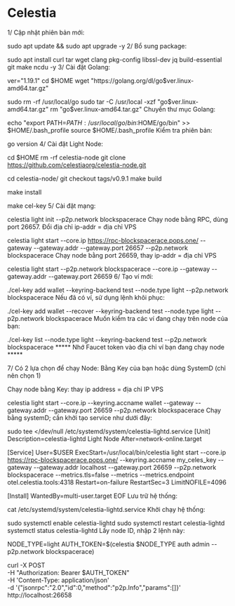 # Celestia
1/ Cập nhật phiên bản mới:

sudo apt update && sudo apt upgrade -y
2/ Bổ sung package:

sudo apt install curl tar wget clang pkg-config libssl-dev jq build-essential git make ncdu -y
3/ Cài đặt Golang:

ver="1.19.1" 
cd $HOME 
wget "https://golang.org/dl/go$ver.linux-amd64.tar.gz" 


sudo rm -rf /usr/local/go 
sudo tar -C /usr/local -xzf "go$ver.linux-amd64.tar.gz" 
rm "go$ver.linux-amd64.tar.gz"
Chuyển thư mục Golang:

echo "export PATH=$PATH:/usr/local/go/bin:$HOME/go/bin" >> $HOME/.bash_profile
source $HOME/.bash_profile
Kiểm tra phiên bản:

go version
4/ Cài đặt Light Node:

cd $HOME 
rm -rf celestia-node 
git clone https://github.com/celestiaorg/celestia-node.git

cd celestia-node/ 
git checkout tags/v0.9.1
make build 

make install 

make cel-key
5/ Cài đặt mạng:

celestia light init --p2p.network blockspacerace 
Chạy node bằng RPC, dùng port 26657. Đổi địa chỉ ip-addr = địa chỉ VPS

celestia light start --core.ip https://rpc-blockspacerace.pops.one/ --gateway --gateway.addr <ip-address> --gateway.port 26657 --p2p.network blockspacerace
Chạy node bằng port 26659, thay ip-addr = địa chỉ VPS

celestia light start --p2p.network blockspacerace --core.ip <ip-address> --gateway --gateway.addr <ip-address> --gateway.port 26659
6/ Tạo ví mới:

./cel-key add wallet --keyring-backend test --node.type light --p2p.network blockspacerace
Nếu đã có ví, sử dụng lệnh khôi phục:

./cel-key add wallet --recover --keyring-backend test --node.type light --p2p.network blockspacerace
Muốn kiểm tra các ví đang chạy trên node của bạn:

./cel-key list --node.type light --keyring-backend test --p2p.network blockspacerace
***** Nhớ Faucet token vào địa chỉ ví bạn đang chạy node *****

7/ Có 2 lựa chọn để chạy Node: Bằng Key của bạn hoặc dùng SystemD (chỉ nên chọn 1)

Chạy node bằng Key: thay ip address = địa chỉ IP VPS

celestia light start --core.ip <ip-address> --keyring.accname wallet --gateway --gateway.addr <ip-address> --gateway.port 26659 --p2p.network blockspacerace
Chạy bằng systemD; cần khởi tạo service như dưới đây:

sudo tee <<EOF >/dev/null /etc/systemd/system/celestia-lightd.service
[Unit]
Description=celestia-lightd Light Node
After=network-online.target

[Service]
User=$USER
ExecStart=/usr/local/bin/celestia light start --core.ip https://rpc-blockspacerace.pops.one/ --keyring.accname my_celes_key --gateway --gateway.addr localhost --gateway.port 26659 --p2p.network blockspacerace --metrics.tls=false --metrics --metrics.endpoint otel.celestia.tools:4318
Restart=on-failure
RestartSec=3
LimitNOFILE=4096

[Install]
WantedBy=multi-user.target
EOF
Lưu trữ hệ thống:

cat /etc/systemd/system/celestia-lightd.service
Khởi chạy hệ thống:

sudo systemctl enable celestia-lightd
sudo systemctl restart celestia-lightd
systemctl status celestia-lightd
Lấy node ID, nhập 2 lệnh này:

NODE_TYPE=light
AUTH_TOKEN=$(celestia $NODE_TYPE auth admin --p2p.network blockspacerace)

curl -X POST \
 -H "Authorization: Bearer $AUTH_TOKEN" \
 -H 'Content-Type: application/json' \
 -d '{"jsonrpc":"2.0","id":0,"method":"p2p.Info","params":[]}' \
 http://localhost:26658
